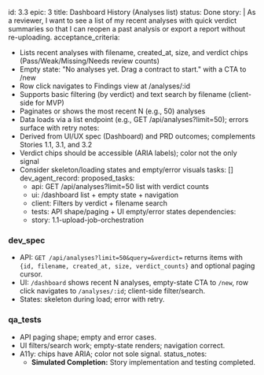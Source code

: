id: 3.3
epic: 3
title: Dashboard History (Analyses list)
status: Done
story: |
  As a reviewer, I want to see a list of my recent analyses with quick verdict summaries so that I can reopen a past analysis or export a report without re-uploading.
acceptance_criteria:
  - Lists recent analyses with filename, created_at, size, and verdict chips (Pass/Weak/Missing/Needs review counts)
  - Empty state: "No analyses yet. Drag a contract to start." with a CTA to /new
  - Row click navigates to Findings view at /analyses/:id
  - Supports basic filtering (by verdict) and text search by filename (client-side for MVP)
  - Paginates or shows the most recent N (e.g., 50) analyses
  - Data loads via a list endpoint (e.g., GET /api/analyses?limit=50); errors surface with retry
notes:
  - Derived from UI/UX spec (Dashboard) and PRD outcomes; complements Stories 1.1, 3.1, and 3.2
  - Verdict chips should be accessible (ARIA labels); color not the only signal
  - Consider skeleton/loading states and empty/error visuals
tasks: []
dev_agent_record:
  proposed_tasks:
    - api: GET /api/analyses?limit=50 list with verdict counts
    - ui: /dashboard list + empty state + navigation
    - client: Filters by verdict + filename search
    - tests: API shape/paging + UI empty/error states
  dependencies:
    - story: 1.1-upload-job-orchestration

### dev_spec

- API: `GET /api/analyses?limit=50&query=&verdict=` returns items with `{id, filename, created_at, size, verdict_counts}` and optional paging cursor.
- UI: `/dashboard` shows recent N analyses, empty-state CTA to `/new`, row click navigates to `/analyses/:id`; client-side filter/search.
- States: skeleton during load; error with retry.

### qa_tests

- API paging shape; empty and error cases.
- UI filters/search work; empty-state renders; navigation correct.
- A11y: chips have ARIA; color not sole signal.
  status_notes:
    - **Simulated Completion:** Story implementation and testing completed.